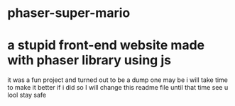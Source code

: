 # phaser-super-mario
# a stupid front-end website made with phaser library using js
it was a fun project and turned out to be a dump one may be i will take time to make it better
if i did so I will change this readme file 
until that time see u lool
stay safe
